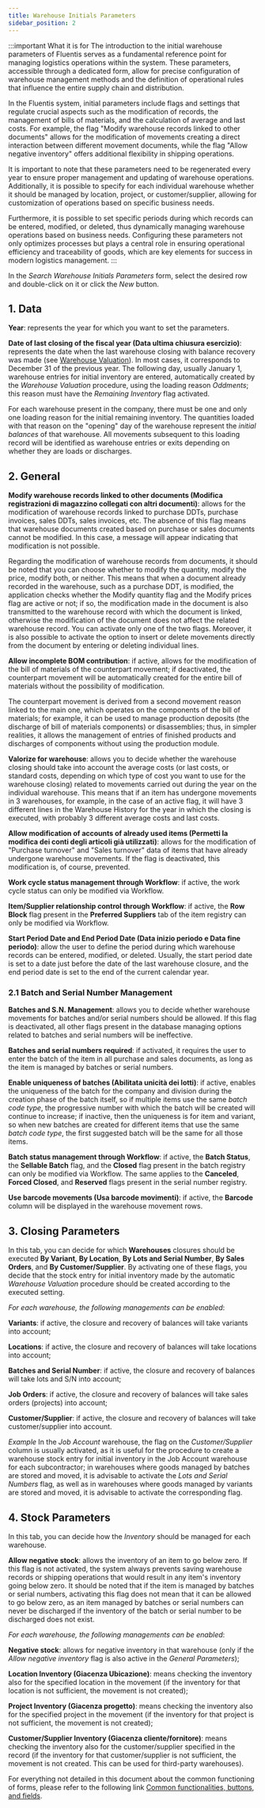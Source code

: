 ```yaml
---
title: Warehouse Initials Parameters
sidebar_position: 2
---
```


:::important What it is for
The introduction to the initial warehouse parameters of Fluentis serves as a fundamental reference point for managing logistics operations within the system. These parameters, accessible through a dedicated form, allow for precise configuration of warehouse management methods and the definition of operational rules that influence the entire supply chain and distribution.

In the Fluentis system, initial parameters include flags and settings that regulate crucial aspects such as the modification of records, the management of bills of materials, and the calculation of average and last costs. For example, the flag "Modify warehouse records linked to other documents" allows for the modification of movements creating a direct interaction between different movement documents, while the flag "Allow negative inventory" offers additional flexibility in shipping operations.

It is important to note that these parameters need to be regenerated every year to ensure proper management and updating of warehouse operations. Additionally, it is possible to specify for each individual warehouse whether it should be managed by location, project, or customer/supplier, allowing for customization of operations based on specific business needs.

Furthermore, it is possible to set specific periods during which records can be entered, modified, or deleted, thus dynamically managing warehouse operations based on business needs. Configuring these parameters not only optimizes processes but plays a central role in ensuring operational efficiency and traceability of goods, which are key elements for success in modern logistics management.
:::

In the *Search Warehouse Initials Parameters* form, select the desired row and double-click on it or click the *New* button.

## 1. Data

**Year**: represents the year for which you want to set the parameters.

**Date of last closing of the fiscal year (Data ultima chiusura esercizio)**: represents the date when the last warehouse closing with balance recovery was made (see [Warehouse Valuation](/docs/logistics/physical-inventory/warehouse-valorization)). In most cases, it corresponds to December 31 of the previous year. The following day, usually January 1, warehouse entries for initial inventory are entered, automatically created by the *Warehouse Valuation* procedure, using the loading reason *Oddments*; this reason must have the *Remaining Inventory* flag activated.

For each warehouse present in the company, there must be one and only one loading reason for the initial remaining inventory. The quantities loaded with that reason on the "opening" day of the warehouse represent the *initial balances* of that warehouse. All movements subsequent to this loading record will be identified as warehouse entries or exits depending on whether they are loads or discharges.

## 2. General

**Modify warehouse records linked to other documents (Modifica registrazioni di magazzino collegati con altri documenti)**: allows for the modification of warehouse records linked to purchase DDTs, purchase invoices, sales DDTs, sales invoices, etc. The absence of this flag means that warehouse documents created based on purchase or sales documents cannot be modified. In this case, a message will appear indicating that modification is not possible.

Regarding the modification of warehouse records from documents, it should be noted that you can choose whether to modify the quantity, modify the price, modify both, or neither. This means that when a document already recorded in the warehouse, such as a purchase DDT, is modified, the application checks whether the Modify quantity flag and the Modify prices flag are active or not; if so, the modification made in the document is also transmitted to the warehouse record with which the document is linked, otherwise the modification of the document does not affect the related warehouse record. You can activate only one of the two flags. Moreover, it is also possible to activate the option to insert or delete movements directly from the document by entering or deleting individual lines.

**Allow incomplete BOM contribution**: if active, allows for the modification of the bill of materials of the counterpart movement; if deactivated, the counterpart movement will be automatically created for the entire bill of materials without the possibility of modification.

The counterpart movement is derived from a second movement reason linked to the main one, which operates on the components of the bill of materials; for example, it can be used to manage production deposits (the discharge of bill of materials components) or disassemblies; thus, in simpler realities, it allows the management of entries of finished products and discharges of components without using the production module.  

**Valorize for warehouse**: allows you to decide whether the warehouse closing should take into account the average costs (or last costs, or standard costs, depending on which type of cost you want to use for the warehouse closing) related to movements carried out during the year on the individual warehouse. This means that if an item has undergone movements in 3 warehouses, for example, in the case of an active flag, it will have 3 different lines in the Warehouse History for the year in which the closing is executed, with probably 3 different average costs and last costs.

**Allow modification of accounts of already used items (Permetti la modifica dei conti degli articoli già utilizzati)**: allows for the modification of "Purchase turnover" and "Sales turnover" data of items that have already undergone warehouse movements. If the flag is deactivated, this modification is, of course, prevented. 

**Work cycle status management through Workflow**: if active, the work cycle status can only be modified via Workflow.

**Item/Supplier relationship control through Workflow**: if active, the **Row Block** flag present in the **Preferred Suppliers** tab of the item registry can only be modified via Workflow.

**Start Period Date and End Period Date (Data inizio periodo e Data fine periodo)**: allow the user to define the period during which warehouse records can be entered, modified, or deleted. Usually, the start period date is set to a date just before the date of the last warehouse closure, and the end period date is set to the end of the current calendar year. 

### 2.1 Batch and Serial Number Management

**Batches and S.N. Management**: allows you to decide whether warehouse movements for batches and/or serial numbers should be allowed. If this flag is deactivated, all other flags present in the database managing options related to batches and serial numbers will be ineffective.

**Batches and serial numbers required**: if activated, it requires the user to enter the batch of the item in all purchase and sales documents, as long as the item is managed by batches or serial numbers.

**Enable uniqueness of batches (Abilitata unicità dei lotti)**: if active, enables the uniqueness of the batch for the company and division during the creation phase of the batch itself, so if multiple items use the same *batch code type*, the progressive number with which the batch will be created will continue to increase; if inactive, then the uniqueness is for item and variant, so when new batches are created for different items that use the same *batch code type*, the first suggested batch will be the same for all those items. 

**Batch status management through Workflow**: if active, the **Batch Status**, the **Sellable Batch** flag, and the **Closed** flag present in the batch registry can only be modified via Workflow. The same applies to the **Canceled**, **Forced Closed**, and **Reserved** flags present in the serial number registry.

**Use barcode movements (Usa barcode movimenti)**: if active, the **Barcode** column will be displayed in the warehouse movement rows.        

## 3. Closing Parameters

In this tab, you can decide for which **Warehouses** closures should be executed **By Variant**, **By Location**, **By Lots and Serial Number**, **By Sales Orders**, and **By Customer/Supplier**. By activating one of these flags, you decide that the stock entry for initial inventory made by the automatic *Warehouse Valuation* procedure should be created according to the executed setting.

*For each warehouse, the following managements can be enabled*:	

**Variants**: if active, the closure and recovery of balances will take variants into account;	

**Locations**: if active, the closure and recovery of balances will take locations into account;	

**Batches and Serial Number**: if active, the closure and recovery of balances will take lots and S/N into account;	

**Job Orders**: if active, the closure and recovery of balances will take sales orders (projects) into account;	

**Customer/Supplier**: if active, the closure and recovery of balances will take customer/supplier into account. 	

*Example*
In the *Job Account* warehouse, the flag on the *Customer/Supplier* column is usually activated, as it is useful for the procedure to create a warehouse stock entry for initial inventory in the Job Account warehouse for each subcontractor; in warehouses where goods managed by batches are stored and moved, it is advisable to activate the *Lots and Serial Numbers* flag, as well as in warehouses where goods managed by variants are stored and moved, it is advisable to activate the corresponding flag.


## 4. Stock Parameters

In this tab, you can decide how the *Inventory* should be managed for each warehouse.

**Allow negative stock**: allows the inventory of an item to go below zero. If this flag is not activated, the system always prevents saving warehouse records or shipping operations that would result in any item's inventory going below zero. It should be noted that if the item is managed by batches or serial numbers, activating this flag does not mean that it can be allowed to go below zero, as an item managed by batches or serial numbers can never be discharged if the inventory of the batch or serial number to be discharged does not exist.

*For each warehouse, the following managements can be enabled*:	

**Negative stock**: allows for negative inventory in that warehouse (only if the *Allow negative inventory* flag is also active in the *General Parameters*); 

**Location Inventory (Giacenza Ubicazione)**: means checking the inventory also for the specified location in the movement (if the inventory for that location is not sufficient, the movement is not created); 

**Project Inventory (Giacenza progetto)**: means checking the inventory also for the specified project in the movement (if the inventory for that project is not sufficient, the movement is not created); 

**Customer/Supplier Inventory (Giacenza cliente/fornitore)**: means checking the inventory also for the customer/supplier specified in the record (if the inventory for that customer/supplier is not sufficient, the movement is not created. This can be used for third-party warehouses).

For everything not detailed in this document about the common functioning of forms, please refer to the following link [Common functionalities, buttons, and fields](/docs/guide/common).